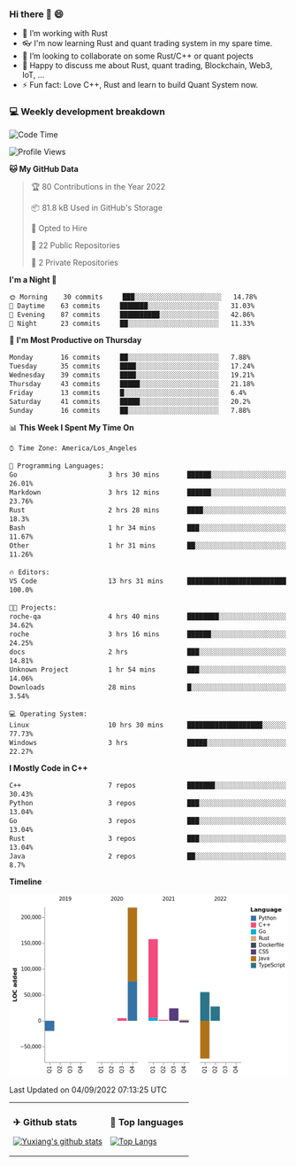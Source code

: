 ### Hi there 👋 😄

- 🔭 I’m working with Rust
- 👓 I'm now learning Rust and quant trading system in my spare time.
- 👯 I’m looking to collaborate on some Rust/C++ or quant pojects
- 💬 Happy to discuss me about Rust, quant trading, Blockchain, Web3, IoT, ...
- ⚡ Fun fact: Love C++, Rust and learn to build Quant System now.



<table>
<tr>
<td valign="top" width="54%">

### ✈ Github stats

[![Yuxiang's github stats](https://github-readme-stats.vercel.app/api?username=Taowyoo&show_icons=true&line_height=21&show_icons=true&theme=tokyonight)](https://github.com/anuraghazra/github-readme-stats)

</td>

<td valign="top" width="46%">

### 📕 Top languages

[![Top Langs](https://github-readme-stats.vercel.app/api/top-langs/?username=Taowyoo&show_icons=true&layout=compact&theme=vue)](https://github.com/anuraghazra/github-readme-stats)

</td>
</tr>

### 💻 Weekly development breakdown

<!--START_SECTION:waka-->
![Code Time](http://img.shields.io/badge/Code%20Time-529%20hrs%2031%20mins-blue)

![Profile Views](http://img.shields.io/badge/Profile%20Views-0-blue)

**🐱 My GitHub Data** 

> 🏆 80 Contributions in the Year 2022
 > 
> 📦 81.8 kB Used in GitHub's Storage 
 > 
> 💼 Opted to Hire
 > 
> 📜 22 Public Repositories 
 > 
> 🔑 2 Private Repositories  
 > 
**I'm a Night 🦉** 

```text
🌞 Morning    30 commits     ███░░░░░░░░░░░░░░░░░░░░░░   14.78% 
🌆 Daytime    63 commits     ███████░░░░░░░░░░░░░░░░░░   31.03% 
🌃 Evening    87 commits     ██████████░░░░░░░░░░░░░░░   42.86% 
🌙 Night      23 commits     ██░░░░░░░░░░░░░░░░░░░░░░░   11.33%

```
📅 **I'm Most Productive on Thursday** 

```text
Monday       16 commits     ██░░░░░░░░░░░░░░░░░░░░░░░   7.88% 
Tuesday      35 commits     ████░░░░░░░░░░░░░░░░░░░░░   17.24% 
Wednesday    39 commits     ████░░░░░░░░░░░░░░░░░░░░░   19.21% 
Thursday     43 commits     █████░░░░░░░░░░░░░░░░░░░░   21.18% 
Friday       13 commits     █░░░░░░░░░░░░░░░░░░░░░░░░   6.4% 
Saturday     41 commits     █████░░░░░░░░░░░░░░░░░░░░   20.2% 
Sunday       16 commits     ██░░░░░░░░░░░░░░░░░░░░░░░   7.88%

```


📊 **This Week I Spent My Time On** 

```text
⌚︎ Time Zone: America/Los_Angeles

💬 Programming Languages: 
Go                       3 hrs 30 mins       ██████░░░░░░░░░░░░░░░░░░░   26.01% 
Markdown                 3 hrs 12 mins       ██████░░░░░░░░░░░░░░░░░░░   23.76% 
Rust                     2 hrs 28 mins       ████░░░░░░░░░░░░░░░░░░░░░   18.3% 
Bash                     1 hr 34 mins        ███░░░░░░░░░░░░░░░░░░░░░░   11.67% 
Other                    1 hr 31 mins        ██░░░░░░░░░░░░░░░░░░░░░░░   11.26%

🔥 Editors: 
VS Code                  13 hrs 31 mins      █████████████████████████   100.0%

🐱‍💻 Projects: 
roche-qa                 4 hrs 40 mins       ████████░░░░░░░░░░░░░░░░░   34.62% 
roche                    3 hrs 16 mins       ██████░░░░░░░░░░░░░░░░░░░   24.25% 
docs                     2 hrs               ███░░░░░░░░░░░░░░░░░░░░░░   14.81% 
Unknown Project          1 hr 54 mins        ███░░░░░░░░░░░░░░░░░░░░░░   14.06% 
Downloads                28 mins             █░░░░░░░░░░░░░░░░░░░░░░░░   3.54%

💻 Operating System: 
Linux                    10 hrs 30 mins      ███████████████████░░░░░░   77.73% 
Windows                  3 hrs               █████░░░░░░░░░░░░░░░░░░░░   22.27%

```

**I Mostly Code in C++** 

```text
C++                      7 repos             ███████░░░░░░░░░░░░░░░░░░   30.43% 
Python                   3 repos             ███░░░░░░░░░░░░░░░░░░░░░░   13.04% 
Go                       3 repos             ███░░░░░░░░░░░░░░░░░░░░░░   13.04% 
Rust                     3 repos             ███░░░░░░░░░░░░░░░░░░░░░░   13.04% 
Java                     2 repos             ██░░░░░░░░░░░░░░░░░░░░░░░   8.7%

```


**Timeline**

![Chart not found](https://raw.githubusercontent.com/Taowyoo/Taowyoo/master/charts/bar_graph.png) 


 Last Updated on 04/09/2022 07:13:25 UTC
<!--END_SECTION:waka-->
